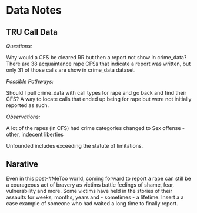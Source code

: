 # Data Notes

## TRU Call Data
*Questions:*

Why would a CFS be cleared RR but then a report not show in crime_data? There are 38 acquaintance rape CFSs that indicate a report was written, but only 31 of those calls are show in crime_data dataset.

*Possible Pathways:*

Should I pull crime_data with call types for rape and go back and find their CFS? A way to locate calls that ended up being for rape but were not initially reported as such.

*Observations:*

A lot of the rapes (in CFS) had crime categories changed to Sex offense - other, indecent liberties

Unfounded includes exceeding the statute of limitations. 



## Narative
Even in this post-#MeToo world, coming forward to report a rape can still be a courageous act of bravery as victims battle feelings of shame, fear, vulnerability and more. Some victims have held in the stories of their assaults for weeks, months, years and - sometimes - a lifetime. Insert a a case example of someone who had waited a long time to finally report.

